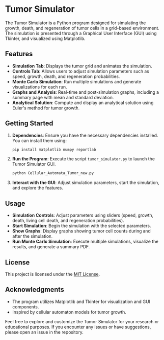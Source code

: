 # Tumor Simulator

The Tumor Simulator is a Python program designed for simulating the growth, death, and regeneration of tumor cells in a grid-based environment. The simulation is presented through a Graphical User Interface (GUI) using Tkinter, and visualized using Matplotlib.

## Features

- **Simulation Tab**: Displays the tumor grid and animates the simulation.
- **Controls Tab**: Allows users to adjust simulation parameters such as speed, growth, death, and regeneration probabilities.
- **Monte Carlo Simulation**: Run multiple simulations and generate visualizations for each run.
- **Graphs and Analysis**: Real-time and post-simulation graphs, including a summary page with mean and standard deviation.
- **Analytical Solution**: Compute and display an analytical solution using Euler's method for tumor growth.

## Getting Started

1. **Dependencies**: Ensure you have the necessary dependencies installed. You can install them using:

   ```bash
   pip install matplotlib numpy reportlab
   ```

2. **Run the Program**: Execute the script `tumor_simulator.py` to launch the Tumor Simulator GUI.

   ```bash
   python Cellular_Automata_Tumor_new.py
   ```

3. **Interact with the GUI**: Adjust simulation parameters, start the simulation, and explore the features.

## Usage

- **Simulation Controls**: Adjust parameters using sliders (speed, growth, death, living cell death, and regeneration probabilities).
- **Start Simulation**: Begin the simulation with the selected parameters.
- **Show Graphs**: Display graphs showing tumor cell counts during and after the simulation.
- **Run Monte Carlo Simulation**: Execute multiple simulations, visualize the results, and generate a summary PDF.

## License

This project is licensed under the [MIT License](LICENSE).

## Acknowledgments

- The program utilizes Matplotlib and Tkinter for visualization and GUI components.
- Inspired by cellular automaton models for tumor growth.

Feel free to explore and customize the Tumor Simulator for your research or educational purposes. If you encounter any issues or have suggestions, please open an issue in the repository.
